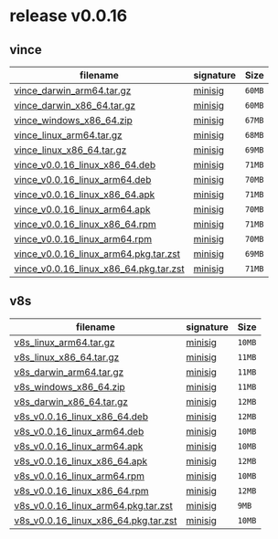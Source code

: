 # release v0.0.16
##  vince
|     filename  |  signature | Size |
| --------------| ----------- | -----|
| [vince_darwin_arm64.tar.gz](https://github.com/vinceanalytics/vince/releases/download/v0.0.16/vince_darwin_arm64.tar.gz) | [minisig](https://github.com/vinceanalytics/vince/releases/download/v0.0.16/vince_darwin_arm64.tar.gz.minisig) | `60MB` |
| [vince_darwin_x86_64.tar.gz](https://github.com/vinceanalytics/vince/releases/download/v0.0.16/vince_darwin_x86_64.tar.gz) | [minisig](https://github.com/vinceanalytics/vince/releases/download/v0.0.16/vince_darwin_x86_64.tar.gz.minisig) | `60MB` |
| [vince_windows_x86_64.zip](https://github.com/vinceanalytics/vince/releases/download/v0.0.16/vince_windows_x86_64.zip) | [minisig](https://github.com/vinceanalytics/vince/releases/download/v0.0.16/vince_windows_x86_64.zip.minisig) | `67MB` |
| [vince_linux_arm64.tar.gz](https://github.com/vinceanalytics/vince/releases/download/v0.0.16/vince_linux_arm64.tar.gz) | [minisig](https://github.com/vinceanalytics/vince/releases/download/v0.0.16/vince_linux_arm64.tar.gz.minisig) | `68MB` |
| [vince_linux_x86_64.tar.gz](https://github.com/vinceanalytics/vince/releases/download/v0.0.16/vince_linux_x86_64.tar.gz) | [minisig](https://github.com/vinceanalytics/vince/releases/download/v0.0.16/vince_linux_x86_64.tar.gz.minisig) | `69MB` |
| [vince_v0.0.16_linux_x86_64.deb](https://github.com/vinceanalytics/vince/releases/download/v0.0.16/vince_v0.0.16_linux_x86_64.deb) | [minisig](https://github.com/vinceanalytics/vince/releases/download/v0.0.16/vince_v0.0.16_linux_x86_64.deb.minisig) | `71MB` |
| [vince_v0.0.16_linux_arm64.deb](https://github.com/vinceanalytics/vince/releases/download/v0.0.16/vince_v0.0.16_linux_arm64.deb) | [minisig](https://github.com/vinceanalytics/vince/releases/download/v0.0.16/vince_v0.0.16_linux_arm64.deb.minisig) | `70MB` |
| [vince_v0.0.16_linux_x86_64.apk](https://github.com/vinceanalytics/vince/releases/download/v0.0.16/vince_v0.0.16_linux_x86_64.apk) | [minisig](https://github.com/vinceanalytics/vince/releases/download/v0.0.16/vince_v0.0.16_linux_x86_64.apk.minisig) | `71MB` |
| [vince_v0.0.16_linux_arm64.apk](https://github.com/vinceanalytics/vince/releases/download/v0.0.16/vince_v0.0.16_linux_arm64.apk) | [minisig](https://github.com/vinceanalytics/vince/releases/download/v0.0.16/vince_v0.0.16_linux_arm64.apk.minisig) | `70MB` |
| [vince_v0.0.16_linux_x86_64.rpm](https://github.com/vinceanalytics/vince/releases/download/v0.0.16/vince_v0.0.16_linux_x86_64.rpm) | [minisig](https://github.com/vinceanalytics/vince/releases/download/v0.0.16/vince_v0.0.16_linux_x86_64.rpm.minisig) | `71MB` |
| [vince_v0.0.16_linux_arm64.rpm](https://github.com/vinceanalytics/vince/releases/download/v0.0.16/vince_v0.0.16_linux_arm64.rpm) | [minisig](https://github.com/vinceanalytics/vince/releases/download/v0.0.16/vince_v0.0.16_linux_arm64.rpm.minisig) | `70MB` |
| [vince_v0.0.16_linux_arm64.pkg.tar.zst](https://github.com/vinceanalytics/vince/releases/download/v0.0.16/vince_v0.0.16_linux_arm64.pkg.tar.zst) | [minisig](https://github.com/vinceanalytics/vince/releases/download/v0.0.16/vince_v0.0.16_linux_arm64.pkg.tar.zst.minisig) | `69MB` |
| [vince_v0.0.16_linux_x86_64.pkg.tar.zst](https://github.com/vinceanalytics/vince/releases/download/v0.0.16/vince_v0.0.16_linux_x86_64.pkg.tar.zst) | [minisig](https://github.com/vinceanalytics/vince/releases/download/v0.0.16/vince_v0.0.16_linux_x86_64.pkg.tar.zst.minisig) | `71MB` |
##  v8s
|     filename  |  signature | Size |
| --------------| ----------- | -----|
| [v8s_linux_arm64.tar.gz](https://github.com/vinceanalytics/vince/releases/download/v0.0.16/v8s_linux_arm64.tar.gz) | [minisig](https://github.com/vinceanalytics/vince/releases/download/v0.0.16/v8s_linux_arm64.tar.gz.minisig) | `10MB` |
| [v8s_linux_x86_64.tar.gz](https://github.com/vinceanalytics/vince/releases/download/v0.0.16/v8s_linux_x86_64.tar.gz) | [minisig](https://github.com/vinceanalytics/vince/releases/download/v0.0.16/v8s_linux_x86_64.tar.gz.minisig) | `11MB` |
| [v8s_darwin_arm64.tar.gz](https://github.com/vinceanalytics/vince/releases/download/v0.0.16/v8s_darwin_arm64.tar.gz) | [minisig](https://github.com/vinceanalytics/vince/releases/download/v0.0.16/v8s_darwin_arm64.tar.gz.minisig) | `11MB` |
| [v8s_windows_x86_64.zip](https://github.com/vinceanalytics/vince/releases/download/v0.0.16/v8s_windows_x86_64.zip) | [minisig](https://github.com/vinceanalytics/vince/releases/download/v0.0.16/v8s_windows_x86_64.zip.minisig) | `11MB` |
| [v8s_darwin_x86_64.tar.gz](https://github.com/vinceanalytics/vince/releases/download/v0.0.16/v8s_darwin_x86_64.tar.gz) | [minisig](https://github.com/vinceanalytics/vince/releases/download/v0.0.16/v8s_darwin_x86_64.tar.gz.minisig) | `12MB` |
| [v8s_v0.0.16_linux_x86_64.deb](https://github.com/vinceanalytics/vince/releases/download/v0.0.16/v8s_v0.0.16_linux_x86_64.deb) | [minisig](https://github.com/vinceanalytics/vince/releases/download/v0.0.16/v8s_v0.0.16_linux_x86_64.deb.minisig) | `12MB` |
| [v8s_v0.0.16_linux_arm64.deb](https://github.com/vinceanalytics/vince/releases/download/v0.0.16/v8s_v0.0.16_linux_arm64.deb) | [minisig](https://github.com/vinceanalytics/vince/releases/download/v0.0.16/v8s_v0.0.16_linux_arm64.deb.minisig) | `10MB` |
| [v8s_v0.0.16_linux_arm64.apk](https://github.com/vinceanalytics/vince/releases/download/v0.0.16/v8s_v0.0.16_linux_arm64.apk) | [minisig](https://github.com/vinceanalytics/vince/releases/download/v0.0.16/v8s_v0.0.16_linux_arm64.apk.minisig) | `10MB` |
| [v8s_v0.0.16_linux_x86_64.apk](https://github.com/vinceanalytics/vince/releases/download/v0.0.16/v8s_v0.0.16_linux_x86_64.apk) | [minisig](https://github.com/vinceanalytics/vince/releases/download/v0.0.16/v8s_v0.0.16_linux_x86_64.apk.minisig) | `12MB` |
| [v8s_v0.0.16_linux_arm64.rpm](https://github.com/vinceanalytics/vince/releases/download/v0.0.16/v8s_v0.0.16_linux_arm64.rpm) | [minisig](https://github.com/vinceanalytics/vince/releases/download/v0.0.16/v8s_v0.0.16_linux_arm64.rpm.minisig) | `10MB` |
| [v8s_v0.0.16_linux_x86_64.rpm](https://github.com/vinceanalytics/vince/releases/download/v0.0.16/v8s_v0.0.16_linux_x86_64.rpm) | [minisig](https://github.com/vinceanalytics/vince/releases/download/v0.0.16/v8s_v0.0.16_linux_x86_64.rpm.minisig) | `12MB` |
| [v8s_v0.0.16_linux_arm64.pkg.tar.zst](https://github.com/vinceanalytics/vince/releases/download/v0.0.16/v8s_v0.0.16_linux_arm64.pkg.tar.zst) | [minisig](https://github.com/vinceanalytics/vince/releases/download/v0.0.16/v8s_v0.0.16_linux_arm64.pkg.tar.zst.minisig) | `9MB` |
| [v8s_v0.0.16_linux_x86_64.pkg.tar.zst](https://github.com/vinceanalytics/vince/releases/download/v0.0.16/v8s_v0.0.16_linux_x86_64.pkg.tar.zst) | [minisig](https://github.com/vinceanalytics/vince/releases/download/v0.0.16/v8s_v0.0.16_linux_x86_64.pkg.tar.zst.minisig) | `10MB` |
